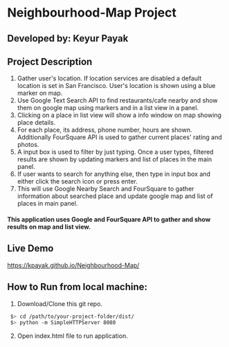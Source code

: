 # Neighbourhood-Map Project
## Developed by: Keyur Payak
## Project Description
1. Gather user's location. If location services are disabled a default location is set in San Francisco. User's location is shown using a blue marker on map.
2. Use Google Text Search API to find restaurants/cafe nearby and show them on google map using markers and in a list view in a panel.
3. Clicking on a place in list view will show a info window on map showing place details.
4. For each place, its address, phone number, hours are shown. Additionally FourSquare API is used to gather current places' rating and photos. 
5. A input box is used to filter by just typing. Once a user types, filtered results are shown by updating markers and list of places in the main panel.
6. If user wants to search for anything else, then type in input box and either click the search icon or press enter. 
7. This will use Google Nearby Search and FourSquare to gather information about searched place and update google map and list of places in main panel.

#### This application uses Google and FourSquare API to gather and show results on map and list view.

## Live Demo
https://kpayak.github.io/Neighbourhood-Map/

## How to Run from local machine:
1. Download/Clone this git repo.
 ```bash
  $> cd /path/to/your-project-folder/dist/
  $> python -m SimpleHTTPServer 8080
  ```
  
2. Open index.html file to run application.
